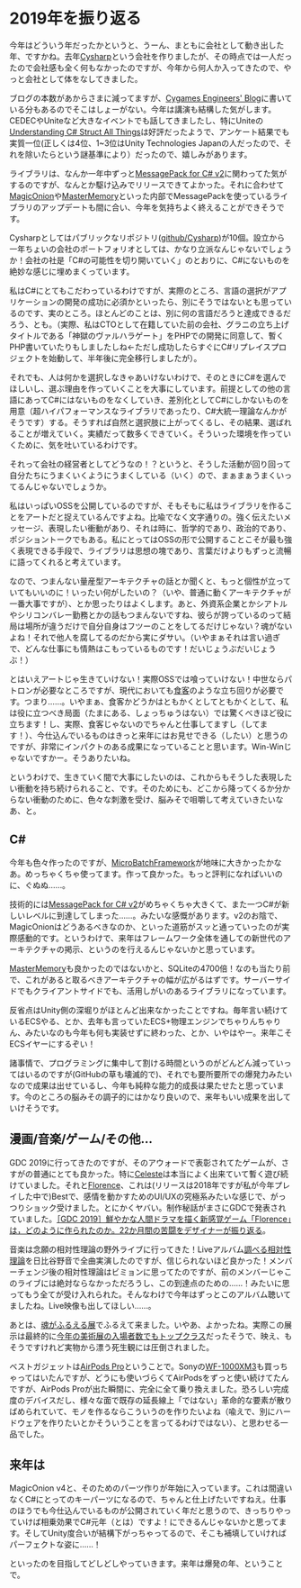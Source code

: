 # 2019年を振り返る

今年はどういう年だったかというと、うーん、まともに会社として動き出した年、ですかね。去年[Cysharp](https://cysharp.co.jp/)という会社を作りましたが、その時点では一人だったので会社感も全く何もなかったのですが、今年から何人か入ってきたので、やっと会社として体をなしてきました。

ブログの本数があからさまに減ってますが、[Cygames Engineers' Blog](https://tech.cygames.co.jp/)に書いている分もあるのでそこはしょーがない。今年は講演も結構した気がします。CEDECやUniteなど大きなイベントでも話してきましたし、特にUniteの[Understanding C# Struct All Things](http://neue.cc/2019/09/30_584.html)は好評だったようで、アンケート結果でも実質一位(正しくは4位、1~3位はUnity Technologies Japanの人だったので、それを除いたらという謎基準により）だったので、嬉しみがあります。

ライブラリは、なんか一年中ずっと[MessagePack for C# v2](http://neue.cc/2019/12/17_586.html)に関わってた気がするのですが、なんとか駆け込みでリリースできてよかった。それに合わせて[MagicOnion](https://github.com/Cysharp/MagicOnion/)や[MasterMemory](https://github.com/Cysharp/MasterMemory/)といった内部でMessagePackを使っているライブラリのアップデートも間に合い、今年を気持ちよく終えることができそうです。

Cysharpとしてはパブリックなリポジトリ([github/Cysharp](https://github.com/Cysharp))が10個。設立から一年ちょいの会社のポートフォリオとしては、かなり立派なんじゃないでしょうか！会社の社是「C#の可能性を切り開いていく」のとおりに、C#にないものを絶妙な感じに埋めまくっています。

私はC#にとてもこだわっているわけですが、実際のところ、言語の選択がアプリケーションの開発の成功に必須かといったら、別にそうではないとも思っているのです、実のところ。ほとんどのことは、別に何の言語だろうと達成できるだろう、とも。（実際、私はCTOとして在籍していた前の会社、グラニの立ち上げタイトルである「神獄のヴァルハラゲート」をPHPでの開発に同意して、暫くPHP書いていたりもしましたしね←ただし成功したらすぐにC#リプレイスプロジェクトを始動して、半年後に完全移行しましたが）。

それでも、人は何かを選択しなきゃあいけないわけで、そのときにC#を選んでほしいし、選ぶ理由を作っていくことを大事にしています。前提としての他の言語にあってC#にはないものをなくしていき、差別化としてC#にしかないものを用意（超ハイパフォーマンスなライブラリであったり、C#大統一理論なんかがそうです）する。そうすれば自然と選択肢に上がってくるし、その結果、選ばれることが増えていく。実績だって数多くできていく。そういった環境を作っていくために、気を吐いているわけです。

それって会社の経営者としてどうなの！？というと、そうした活動が回り回って自分たちにうまくいくようにうまくしている（いく）ので、まぁまぁうまくいってるんじゃないでしょうか。

私はいっぱいOSSを公開しているのですが、そもそもに私はライブラリを作ることをアートだと捉えているんですよね。比喩でなく文字通りの。強く伝えたいメッセージ、表現したい衝動があり、それは時に、哲学的であり、政治的であり、ポジショントークでもある。私にとってはOSSの形で公開することこそが最も強く表現できる手段で、ライブラリは思想の塊であり、言葉だけよりもずっと流暢に語ってくれると考えています。

なので、つまんない量産型アーキテクチャの話とか聞くと、もっと個性が立っていてもいいのに！いったい何がしたいの？（いや、普通に動くアーキテクチャが一番大事ですが）、とか思ったりはよくします。あと、外資系企業とかシアトルやシリコンバレー勤務とかの話もつまんないですね、彼らが誇っているのって結局は場所が違うだけで自分自身はフツーのことをしてるだけじゃない？魂がないよね！それで他人を腐してるのだから実にダサい。（いやまぁそれは言い過ぎで、どんな仕事にも情熱はこもっているものです！だいじょうぶだいじょうぶ！）

とはいえアートじゃ生きていけない！実際OSSでは喰っていけない！中世ならパトロンが必要なところですが、現代においても[食客](https://ja.wikipedia.org/wiki/%E9%A3%9F%E5%AE%A2)のような立ち回りが必要です。つまり……。いやまぁ、食客かどうかはともかくとしてともかくとして、私は役に立つべき局面（たまにある、しょっちゅうはない）では驚くべきほど役に立ちます！し、実際、食客じゃないのでちゃんと仕事してますし（してます！）、今仕込んでいるものはきっと来年にはお見せできる（したい）と思うのですが、非常にインパクトのある成果になっていることと思います。Win-Winじゃないですかー。そうありたいね。

というわけで、生きていく間で大事にしたいのは、これからもそうした表現したい衝動を持ち続けられること、です。そのためにも、どこから降ってくるか分からない衝動のために、色々な刺激を受け、脳みそで咀嚼して考えていきたいなあ、と。

C#
---
今年も色々作ったのですが、[MicroBatchFramework](https://tech.cygames.co.jp/archives/3241/)が地味に大きかったかなあ。めっちゃくちゃ使ってます。作って良かった。もっと評判になればいいのに、ぐぬぬ……。

技術的には[MessagePack for C# v2](https://github.com/neuecc/MessagePack-CSharp/)がめちゃくちゃ大きくて、また一つC#が新しいレベルに到達してしまった……。みたいな感慨があります。v2のお陰で、MagicOnionはどうあるべきなのか、といった道筋がスッと通っていったのが実際感動的です。というわけで、来年はフレームワーク全体を通しての新世代のアーキテクチャの掲示、というのを行えるんじゃないかと思っています。

[MasterMemory](https://tech.cygames.co.jp/archives/3269/)も良かったのではないかと、SQLiteの4700倍！なのも当たり前で、これがあると取るべきアーキテクチャの幅が広がるはずです。サーバーサイドでもクライアントサイドでも、活用しがいのあるライブラリになっています。

反省点はUnity側の深堀りがほとんど出来なかったことですね。毎年言い続けているECSやる、とか、去年も言っていたECS+物理エンジンでちゃりんちゃりん、みたいなのも今年も何も実装せずに終わった、とか、いやはやー。来年こそECSイヤーにするぞい！

諸事情で、プログラミングに集中して割ける時間というのがどんどん減っていってはいるのですが(GitHubの草も壊滅的で)、それでも要所要所での爆発力みたいなので成果は出せているし、今年も純粋な能力的成長は果たせたと思っています。今のところの脳みその調子的にはかなり良いので、来年もいい成果を出していけそうです。

漫画/音楽/ゲーム/その他…
---
GDC 2019に行ってきたのですが、そのアウォードで表彰されてたゲームが、さすがの普通にとても良かった。特に[Celeste](http://celestegame.jp/)は本当によく出来ていて暫く遊び続けていました。それと[Florence](https://jp.ign.com/florence/22094/review/florence)、これは(リリースは2018年ですが私が今年プレイした中で)Bestで、感情を動かすためのUI/UXの究極系みたいな感じで、がっつりショック受けました。とにかくヤバい。制作秘話がまさにGDCで発表されていました。[［GDC 2019］鮮やかな人間ドラマを描く新感覚ゲーム「Florence」は，どのように作られたのか。22か月間の苦闘をデザイナーが振り返る](https://www.4gamer.net/games/453/G045353/20190320123/)。

音楽は念願の相対性理論の野外ライブに行ってきた！Liveアルバム[調べる相対性理論](http://mirairecords.com/stsr/2337)を日比谷野音で全曲実演したのですが、信じられないほど良かった！メンバーチェンジ後の相対性理論はビミョンに思ってたのですが、前のメンバーじゃこのライブには絶対ならなかっただろうし、この到達点のための……！みたいに思ってもう全てが受け入れられた。そんなわけで今年はずっとこのアルバム聴いてましたね。Live映像も出してほしい……。

あとは、[魂がふるえる展](https://www.mori.art.museum/jp/exhibitions/shiotachiharu/)でふるえて来ました。いやあ、よかったね。実際この展示は最終的に[今年の美術展の入場者数でもトップクラス](https://globe.asahi.com/article/12891790)だったそうで、映え、もそうですけれど実物から漂う死生観には圧倒されました。

ベストガジェットは[AirPods Pro](https://www.apple.com/jp/airpods-pro/)ということで。Sonyの[WF-1000XM3](https://www.sony.jp/headphone/products/WF-1000XM3/)も買っちゃってはいたんですが、どうにも使いづらくてAirPodsをずっと使い続けてたんですが、AirPods Proが出た瞬間に、完全に全て乗り換えました。恐ろしい完成度のデバイスだし、様々な面で既存の延長線上「ではない」革命的な要素が散りばめられていて、モノを作るならこういうのを作りたいよね（喩えで、別にハードウェアを作りたいとかそういうことを言ってるわけではない）、と思わせる一品でした。

来年は
---
MagicOnion v4と、そのためのパーツ作りが年始に入っています。これは間違いなくC#にとってのキーパーツになるので、ちゃんと仕上げたいですねえ。仕事のほうでも今仕込んでいるものが公開されていく年だと思うので、きっちりやっていけば相乗効果でC#元年（とは）ですよ！にできるんじゃないかと思ってます。そしてUnity度合いが結構下がっちゃってるので、そこも補填していければパーフェクトな姿に……！

といったのを目指してどしどしやっていきます。来年は爆発の年、ということで。